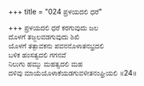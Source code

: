 +++
title = "024 ಪ್ರಳಯದಲಿ ಧರೆ"

+++
ಪ್ರಳಯದಲಿ ಧರೆ ಕರಗುವುದು ಜಲ  
ದೊಳಗೆ ತಜ್ಜಲವಡಗುವುದು ಶಿಖಿ  
ಯೊಳಗೆ ತತ್ಪಾವಕನು ಪವನನೊಳಾತನಭ್ರದಲಿ  
ಬಳಿಕ ಹಂಸತ್ವದಲಿ ಗಗನವೆ  
ನಿಲುಗು ಹಮ್ಮು ಮಹತ್ವದಲಿ ಮಹ  
ದಳಿವು ಮಾಯೆಯೊಳಾಕೆಯಡಗುವಳೀತನಂಘ್ರಿಯಲಿ     ॥24॥